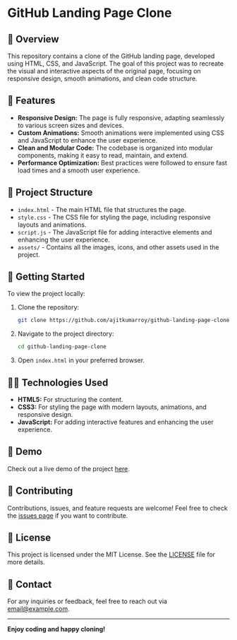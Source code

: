 # GitHub Landing Page Clone

## 📜 Overview

This repository contains a clone of the GitHub landing page, developed using HTML, CSS, and JavaScript. The goal of this project was to recreate the visual and interactive aspects of the original page, focusing on responsive design, smooth animations, and clean code structure.

## 🎯 Features

- **Responsive Design:** The page is fully responsive, adapting seamlessly to various screen sizes and devices.
- **Custom Animations:** Smooth animations were implemented using CSS and JavaScript to enhance the user experience.
- **Clean and Modular Code:** The codebase is organized into modular components, making it easy to read, maintain, and extend.
- **Performance Optimization:** Best practices were followed to ensure fast load times and a smooth user experience.

## 📂 Project Structure

- `index.html` - The main HTML file that structures the page.
- `style.css` - The CSS file for styling the page, including responsive layouts and animations.
- `script.js` - The JavaScript file for adding interactive elements and enhancing the user experience.
- `assets/` - Contains all the images, icons, and other assets used in the project.

## 🚀 Getting Started

To view the project locally:

1. Clone the repository:
    ```bash
    git clone https://github.com/ajitkumarroy/github-landing-page-clone.git
    ```

2. Navigate to the project directory:
    ```bash
    cd github-landing-page-clone
    ```

3. Open `index.html` in your preferred browser.

## 👨‍💻 Technologies Used

- **HTML5:** For structuring the content.
- **CSS3:** For styling the page with modern layouts, animations, and responsive design.
- **JavaScript:** For adding interactive features and enhancing the user experience.

## 🎨 Demo

Check out a live demo of the project [here](https://ajitkumarroy.github.io/vs-code-landing-page/).

## 🤝 Contributing

Contributions, issues, and feature requests are welcome! Feel free to check the [issues page](https://github.com/yourusername/github-landing-page-clone/issues) if you want to contribute.

## 📄 License

This project is licensed under the MIT License. See the [LICENSE](./LICENSE) file for more details.

## 💬 Contact

For any inquiries or feedback, feel free to reach out via [email@example.com](mailto:email@example.com).

---

**Enjoy coding and happy cloning!**

